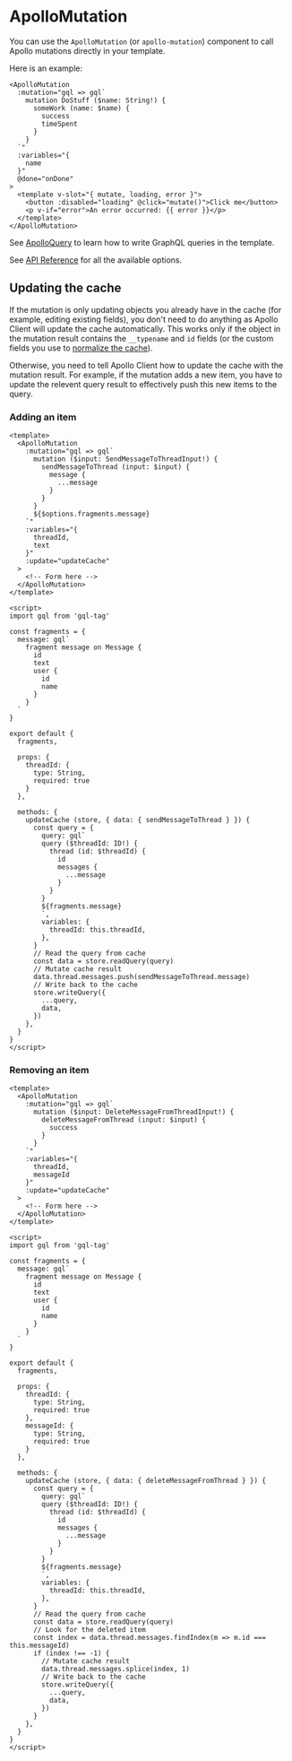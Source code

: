 # ApolloMutation

You can use the `ApolloMutation` (or `apollo-mutation`) component to call Apollo mutations directly in your template.

Here is an example:

```vue
<ApolloMutation
  :mutation="gql => gql`
    mutation DoStuff ($name: String!) {
      someWork (name: $name) {
        success
        timeSpent
      }
    }
  `"
  :variables="{
    name
  }"
  @done="onDone"
>
  <template v-slot="{ mutate, loading, error }">
    <button :disabled="loading" @click="mutate()">Click me</button>
    <p v-if="error">An error occurred: {{ error }}</p>
  </template>
</ApolloMutation>
```

See [ApolloQuery](./query.md) to learn how to write GraphQL queries in the template.

See [API Reference](../../api/apollo-mutation.md) for all the available options.

## Updating the cache

If the mutation is only updating objects you already have in the cache (for example, editing existing fields), you don't need to do anything as Apollo Client will update the cache automatically. This works only if the object in the mutation result contains the `__typename` and `id` fields (or the custom fields you use to [normalize the cache](https://www.apollographql.com/docs/react/advanced/caching#normalization)).

Otherwise, you need to tell Apollo Client how to update the cache with the mutation result. For example, if the mutation adds a new item, you have to update the relevent query result to effectively push this new items to the query.

### Adding an item

```vue
<template>
  <ApolloMutation
    :mutation="gql => gql`
      mutation ($input: SendMessageToThreadInput!) {
        sendMessageToThread (input: $input) {
          message {
            ...message
          }
        }
      }
      ${$options.fragments.message}
    `"
    :variables="{
      threadId,
      text
    }"
    :update="updateCache"
  >
    <!-- Form here -->
  </ApolloMutation>
</template>

<script>
import gql from 'gql-tag'

const fragments = {
  message: gql`
    fragment message on Message {
      id
      text
      user {
        id
        name
      }
    }
  `
}

export default {
  fragments,

  props: {
    threadId: {
      type: String,
      required: true
    }
  },

  methods: {
    updateCache (store, { data: { sendMessageToThread } }) {
      const query = {
        query: gql`
        query ($threadId: ID!) {
          thread (id: $threadId) {
            id
            messages {
              ...message
            }
          }
        }
        ${fragments.message}
        `,
        variables: {
          threadId: this.threadId,
        },
      }
      // Read the query from cache
      const data = store.readQuery(query)
      // Mutate cache result
      data.thread.messages.push(sendMessageToThread.message)
      // Write back to the cache
      store.writeQuery({
        ...query,
        data,
      })
    },
  }
}
</script>
```

### Removing an item

```vue
<template>
  <ApolloMutation
    :mutation="gql => gql`
      mutation ($input: DeleteMessageFromThreadInput!) {
        deleteMessageFromThread (input: $input) {
          success
        }
      }
    `"
    :variables="{
      threadId,
      messageId
    }"
    :update="updateCache"
  >
    <!-- Form here -->
  </ApolloMutation>
</template>

<script>
import gql from 'gql-tag'

const fragments = {
  message: gql`
    fragment message on Message {
      id
      text
      user {
        id
        name
      }
    }
  `
}

export default {
  fragments,

  props: {
    threadId: {
      type: String,
      required: true
    },
    messageId: {
      type: String,
      required: true
    }
  },

  methods: {
    updateCache (store, { data: { deleteMessageFromThread } }) {
      const query = {
        query: gql`
        query ($threadId: ID!) {
          thread (id: $threadId) {
            id
            messages {
              ...message
            }
          }
        }
        ${fragments.message}
        `,
        variables: {
          threadId: this.threadId,
        },
      }
      // Read the query from cache
      const data = store.readQuery(query)
      // Look for the deleted item
      const index = data.thread.messages.findIndex(m => m.id === this.messageId)
      if (index !== -1) {
        // Mutate cache result
        data.thread.messages.splice(index, 1)
        // Write back to the cache
        store.writeQuery({
          ...query,
          data,
        })
      }
    },
  }
}
</script>
```

